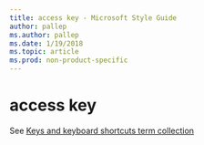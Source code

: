 ```yaml
---
title: access key - Microsoft Style Guide
author: pallep
ms.author: pallep
ms.date: 1/19/2018
ms.topic: article
ms.prod: non-product-specific
---
```


# access key

See [Keys and keyboard shortcuts term collection](/style-guide/a-z-word-list-term-collections/term-collections/keys-keyboard-shortcuts)
